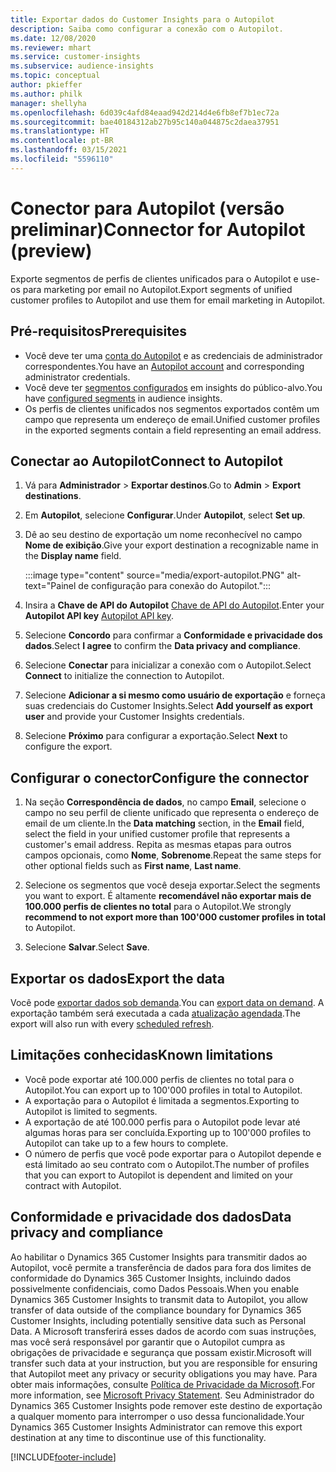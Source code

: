 ```yaml
---
title: Exportar dados do Customer Insights para o Autopilot
description: Saiba como configurar a conexão com o Autopilot.
ms.date: 12/08/2020
ms.reviewer: mhart
ms.service: customer-insights
ms.subservice: audience-insights
ms.topic: conceptual
author: pkieffer
ms.author: philk
manager: shellyha
ms.openlocfilehash: 6d039c4afd84eaad942d214d4e6fb8ef7b1ec72a
ms.sourcegitcommit: bae40184312ab27b95c140a044875c2daea37951
ms.translationtype: HT
ms.contentlocale: pt-BR
ms.lasthandoff: 03/15/2021
ms.locfileid: "5596110"
---
```

# <a name="connector-for-autopilot-preview"></a><span data-ttu-id="b931a-103">Conector para Autopilot (versão preliminar)</span><span class="sxs-lookup"><span data-stu-id="b931a-103">Connector for Autopilot (preview)</span></span>

<span data-ttu-id="b931a-104">Exporte segmentos de perfis de clientes unificados para o Autopilot e use-os para marketing por email no Autopilot.</span><span class="sxs-lookup"><span data-stu-id="b931a-104">Export segments of unified customer profiles to Autopilot and use them for email marketing in Autopilot.</span></span> 

## <a name="prerequisites"></a><span data-ttu-id="b931a-105">Pré-requisitos</span><span class="sxs-lookup"><span data-stu-id="b931a-105">Prerequisites</span></span>

-   <span data-ttu-id="b931a-106">Você deve ter uma [conta do Autopilot](https://www.autopilothq.com/) e as credenciais de administrador correspondentes.</span><span class="sxs-lookup"><span data-stu-id="b931a-106">You have an [Autopilot account](https://www.autopilothq.com/) and corresponding administrator credentials.</span></span>
-   <span data-ttu-id="b931a-107">Você deve ter [segmentos configurados](segments.md) em insights do público-alvo.</span><span class="sxs-lookup"><span data-stu-id="b931a-107">You have [configured segments](segments.md) in audience insights.</span></span>
-   <span data-ttu-id="b931a-108">Os perfis de clientes unificados nos segmentos exportados contêm um campo que representa um endereço de email.</span><span class="sxs-lookup"><span data-stu-id="b931a-108">Unified customer profiles in the exported segments contain a field representing an email address.</span></span>

## <a name="connect-to-autopilot"></a><span data-ttu-id="b931a-109">Conectar ao Autopilot</span><span class="sxs-lookup"><span data-stu-id="b931a-109">Connect to Autopilot</span></span>

1. <span data-ttu-id="b931a-110">Vá para **Administrador** > **Exportar destinos**.</span><span class="sxs-lookup"><span data-stu-id="b931a-110">Go to **Admin** > **Export destinations**.</span></span>

1. <span data-ttu-id="b931a-111">Em **Autopilot**, selecione **Configurar**.</span><span class="sxs-lookup"><span data-stu-id="b931a-111">Under **Autopilot**, select **Set up**.</span></span>

1. <span data-ttu-id="b931a-112">Dê ao seu destino de exportação um nome reconhecível no campo **Nome de exibição**.</span><span class="sxs-lookup"><span data-stu-id="b931a-112">Give your export destination a recognizable name in the **Display name** field.</span></span>

   :::image type="content" source="media/export-autopilot.PNG" alt-text="Painel de configuração para conexão do Autopilot.":::

1. <span data-ttu-id="b931a-114">Insira a **Chave de API do Autopilot** [Chave de API do Autopilot](https://autopilot.docs.apiary.io/#).</span><span class="sxs-lookup"><span data-stu-id="b931a-114">Enter your **Autopilot API key** [Autopilot API key](https://autopilot.docs.apiary.io/#).</span></span>

1. <span data-ttu-id="b931a-115">Selecione **Concordo** para confirmar a **Conformidade e privacidade dos dados**.</span><span class="sxs-lookup"><span data-stu-id="b931a-115">Select **I agree** to confirm the **Data privacy and compliance**.</span></span>

1. <span data-ttu-id="b931a-116">Selecione **Conectar** para inicializar a conexão com o Autopilot.</span><span class="sxs-lookup"><span data-stu-id="b931a-116">Select **Connect** to initialize the connection to Autopilot.</span></span>

1. <span data-ttu-id="b931a-117">Selecione **Adicionar a si mesmo como usuário de exportação** e forneça suas credenciais do Customer Insights.</span><span class="sxs-lookup"><span data-stu-id="b931a-117">Select **Add yourself as export user** and provide your Customer Insights credentials.</span></span>

1. <span data-ttu-id="b931a-118">Selecione **Próximo** para configurar a exportação.</span><span class="sxs-lookup"><span data-stu-id="b931a-118">Select **Next** to configure the export.</span></span>

## <a name="configure-the-connector"></a><span data-ttu-id="b931a-119">Configurar o conector</span><span class="sxs-lookup"><span data-stu-id="b931a-119">Configure the connector</span></span>

1. <span data-ttu-id="b931a-120">Na seção **Correspondência de dados**, no campo **Email**, selecione o campo no seu perfil de cliente unificado que representa o endereço de email de um cliente.</span><span class="sxs-lookup"><span data-stu-id="b931a-120">In the **Data matching** section, in the **Email** field, select the field in your unified customer profile that represents a customer's email address.</span></span> <span data-ttu-id="b931a-121">Repita as mesmas etapas para outros campos opcionais, como **Nome**, **Sobrenome**.</span><span class="sxs-lookup"><span data-stu-id="b931a-121">Repeat the same steps for other optional fields such as **First name**, **Last name**.</span></span>

1. <span data-ttu-id="b931a-122">Selecione os segmentos que você deseja exportar.</span><span class="sxs-lookup"><span data-stu-id="b931a-122">Select the segments you want to export.</span></span> <span data-ttu-id="b931a-123">É altamente **recomendável não exportar mais de 100.000 perfis de clientes no total** para o Autopilot.</span><span class="sxs-lookup"><span data-stu-id="b931a-123">We strongly **recommend to not export more than 100'000 customer profiles in total** to Autopilot.</span></span> 

1. <span data-ttu-id="b931a-124">Selecione **Salvar**.</span><span class="sxs-lookup"><span data-stu-id="b931a-124">Select **Save**.</span></span>

## <a name="export-the-data"></a><span data-ttu-id="b931a-125">Exportar os dados</span><span class="sxs-lookup"><span data-stu-id="b931a-125">Export the data</span></span>

<span data-ttu-id="b931a-126">Você pode [exportar dados sob demanda](export-destinations.md).</span><span class="sxs-lookup"><span data-stu-id="b931a-126">You can [export data on demand](export-destinations.md).</span></span> <span data-ttu-id="b931a-127">A exportação também será executada a cada [atualização agendada](system.md#schedule-tab).</span><span class="sxs-lookup"><span data-stu-id="b931a-127">The export will also run with every [scheduled refresh](system.md#schedule-tab).</span></span>

## <a name="known-limitations"></a><span data-ttu-id="b931a-128">Limitações conhecidas</span><span class="sxs-lookup"><span data-stu-id="b931a-128">Known limitations</span></span>

- <span data-ttu-id="b931a-129">Você pode exportar até 100.000 perfis de clientes no total para o Autopilot.</span><span class="sxs-lookup"><span data-stu-id="b931a-129">You can export up to 100'000 profiles in total to Autopilot.</span></span>
- <span data-ttu-id="b931a-130">A exportação para o Autopilot é limitada a segmentos.</span><span class="sxs-lookup"><span data-stu-id="b931a-130">Exporting to Autopilot is limited to segments.</span></span>
- <span data-ttu-id="b931a-131">A exportação de até 100.000 perfis para o Autopilot pode levar até algumas horas para ser concluída.</span><span class="sxs-lookup"><span data-stu-id="b931a-131">Exporting up to 100'000 profiles to Autopilot can take up to a few hours to complete.</span></span> 
- <span data-ttu-id="b931a-132">O número de perfis que você pode exportar para o Autopilot depende e está limitado ao seu contrato com o Autopilot.</span><span class="sxs-lookup"><span data-stu-id="b931a-132">The number of profiles that you can export to Autopilot is dependent and limited on your contract with Autopilot.</span></span>

## <a name="data-privacy-and-compliance"></a><span data-ttu-id="b931a-133">Conformidade e privacidade dos dados</span><span class="sxs-lookup"><span data-stu-id="b931a-133">Data privacy and compliance</span></span>

<span data-ttu-id="b931a-134">Ao habilitar o Dynamics 365 Customer Insights para transmitir dados ao Autopilot, você permite a transferência de dados para fora dos limites de conformidade do Dynamics 365 Customer Insights, incluindo dados possivelmente confidenciais, como Dados Pessoais.</span><span class="sxs-lookup"><span data-stu-id="b931a-134">When you enable Dynamics 365 Customer Insights to transmit data to Autopilot, you allow transfer of data outside of the compliance boundary for Dynamics 365 Customer Insights, including potentially sensitive data such as Personal Data.</span></span> <span data-ttu-id="b931a-135">A Microsoft transferirá esses dados de acordo com suas instruções, mas você será responsável por garantir que o Autopilot cumpra as obrigações de privacidade e segurança que possam existir.</span><span class="sxs-lookup"><span data-stu-id="b931a-135">Microsoft will transfer such data at your instruction, but you are responsible for ensuring that Autopilot meet any privacy or security obligations you may have.</span></span> <span data-ttu-id="b931a-136">Para obter mais informações, consulte [Política de Privacidade da Microsoft](https://go.microsoft.com/fwlink/?linkid=396732).</span><span class="sxs-lookup"><span data-stu-id="b931a-136">For more information, see [Microsoft Privacy Statement](https://go.microsoft.com/fwlink/?linkid=396732).</span></span>
<span data-ttu-id="b931a-137">Seu Administrador do Dynamics 365 Customer Insights pode remover este destino de exportação a qualquer momento para interromper o uso dessa funcionalidade.</span><span class="sxs-lookup"><span data-stu-id="b931a-137">Your Dynamics 365 Customer Insights Administrator can remove this export destination at any time to discontinue use of this functionality.</span></span>


[!INCLUDE[footer-include](../includes/footer-banner.md)]